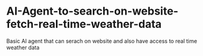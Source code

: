 # AI-Agent-to-search-on-website-fetch-real-time-weather-data
Basic AI agent that can serach on website and also have access to real time weather data
